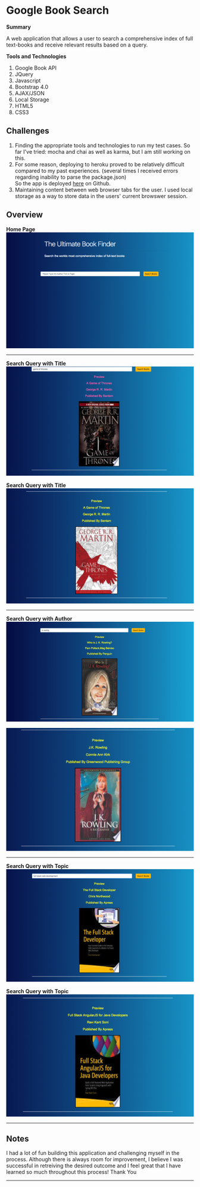 # Google Book Search

**Summary**

A web application that allows a user to search a comprehensive index of full text-books and receive relevant results based on a query.

**Tools and Technologies**
1. Google Book API
2. JQuery
3. Javascript
4. Bootstrap 4.0
5. AJAX/JSON
6. Local Storage
7. HTML5
8. CSS3

## Challenges
1. Finding the appropriate tools and technologies to run my test cases.  So far I've tried: mocha and chai as well as karma, but I am still working on this.
2. For some reason, deploying to heroku proved to be relatively difficult compared to my past experiences. (several times I received errors regarding inability to parse the package.json)  
So the app is deployed <a href="https://grandsuccess87.github.io/GoogleBookSearch/">here</a> on Github.
3. Maintaining content between web browser tabs for the user.  I used local storage as a way to store data in the users' current browswer session.

## Overview 

**Home Page**
![homepage](/assets/images/GBS_Image1.png)

<hr>

**Search Query with Title**
![title_image](/assets/images/GBS_Image2.png)

**Search Query with Title**
![title_image](/assets/images/GBS_Image2b.png)

<hr>

**Search Query with Author**
![author_image](/assets/images/GBS_Image3.png)

![author_image](/assets/images/GBS_Image3b.png)

<hr>

**Search Query with Topic**
![topic_image](/assets/images/GBS_Image4.png)

**Search Query with Topic**
![topic_image](/assets/images/GBS_Image4b.png)

<hr>

## Notes
I had a lot of fun building this application and challenging myself in the process.  Although there is always room for improvement, I believe I was successful in retreiving the desired outcome and I feel great that I have learned so much throughout this process!
Thank You

<hr>